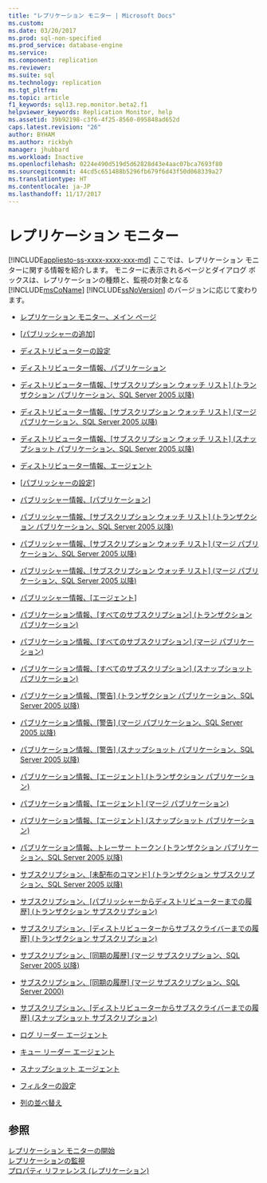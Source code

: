 ```yaml
---
title: "レプリケーション モニター | Microsoft Docs"
ms.custom: 
ms.date: 03/20/2017
ms.prod: sql-non-specified
ms.prod_service: database-engine
ms.service: 
ms.component: replication
ms.reviewer: 
ms.suite: sql
ms.technology: replication
ms.tgt_pltfrm: 
ms.topic: article
f1_keywords: sql13.rep.monitor.beta2.f1
helpviewer_keywords: Replication Monitor, help
ms.assetid: 39b92198-c3f6-4f25-8560-095848ad652d
caps.latest.revision: "26"
author: BYHAM
ms.author: rickbyh
manager: jhubbard
ms.workload: Inactive
ms.openlocfilehash: 0224e490d519d5d62828d43e4aac07bca7693f80
ms.sourcegitcommit: 44cd5c651488b5296fb679f6d43f50d068339a27
ms.translationtype: HT
ms.contentlocale: ja-JP
ms.lasthandoff: 11/17/2017
---
```

# <a name="replication-monitor"></a>レプリケーション モニター
[!INCLUDE[appliesto-ss-xxxx-xxxx-xxx-md](../../includes/appliesto-ss-xxxx-xxxx-xxx-md.md)] ここでは、レプリケーション モニターに関する情報を紹介します。 モニターに表示されるページとダイアログ ボックスは、レプリケーションの種類と、監視の対象となる [!INCLUDE[msCoName](../../includes/msconame-md.md)] [!INCLUDE[ssNoVersion](../../includes/ssnoversion-md.md)] のバージョンに応じて変わります。  
  
-   [レプリケーション モニター、メイン ページ](../../relational-databases/replication/replication-monitor-main-page.md)  
  
-   [[パブリッシャーの追加]](../../relational-databases/replication/add-publisher.md)  
  
-   [ディストリビューターの設定](../../relational-databases/replication/distributor-settings.md)  
  
-   [ディストリビューター情報、パブリケーション](../../relational-databases/replication/distributor-information-publications.md)  
  
-   [ディストリビューター情報、[サブスクリプション ウォッチ リスト] &#40;トランザクション パブリケーション、SQL Server 2005 以降&#41;](../../relational-databases/replication/distributor-info-subscription-watch-list-transaction-pub-sql-2005.md)  
  
-   [ディストリビューター情報、[サブスクリプション ウォッチ リスト] &#40;マージ パブリケーション、SQL Server 2005 以降&#41;](../../relational-databases/replication/distributor-info-subscription-watch-list-merge-pub-sql-2005.md)  
  
-   [ディストリビューター情報、[サブスクリプション ウォッチ リスト] &#40;スナップショット パブリケーション、SQL Server 2005 以降&#41;](../../relational-databases/replication/distributor-info-subscription-watch-list-snapshot-pub-sql-2005.md)  
  
-   [ディストリビューター情報、エージェント](../../relational-databases/replication/distributor-information-agents.md)  
  
-   [[パブリッシャーの設定]](../../relational-databases/replication/publisher-settings.md)  
  
-   [パブリッシャー情報、[パブリケーション]](../../relational-databases/replication/publisher-information-publications.md)  
  
-   [パブリッシャー情報、[サブスクリプション ウォッチ リスト] &#40;トランザクション パブリケーション、SQL Server 2005 以降&#41;](../../relational-databases/replication/publisher-information-subscription-watch-list-transactional.md)  
  
-   [パブリッシャー情報、[サブスクリプション ウォッチ リスト] &#40;マージ パブリケーション、SQL Server 2005 以降&#41;](../../relational-databases/replication/publisher-information-subscription-watch-list-merge-publication.md)  
  
-   [パブリッシャー情報、[サブスクリプション ウォッチ リスト] &#40;マージ パブリケーション、SQL Server 2005 以降&#41;](../../relational-databases/replication/publisher-information-subscription-watch-list-snapshot.md)  
  
-   [パブリッシャー情報、[エージェント]](../../relational-databases/replication/publisher-information-agents.md)  
  
-   [パブリケーション情報、[すべてのサブスクリプション] &#40;トランザクション パブリケーション&#41;](../../relational-databases/replication/publication-information-all-subscriptions-transactional-publication.md)  
  
-   [パブリケーション情報、[すべてのサブスクリプション] &#40;マージ パブリケーション&#41;](../../relational-databases/replication/publication-information-all-subscriptions-merge-publication.md)  
  
-   [パブリケーション情報、[すべてのサブスクリプション] &#40;スナップショット パブリケーション&#41;](../../relational-databases/replication/publication-information-all-subscriptions-snapshot-publication.md)  
  
-   [パブリケーション情報、[警告] &#40;トランザクション パブリケーション、SQL Server 2005 以降&#41;](../../relational-databases/replication/publication-information-warnings-transactional-publication.md)  
  
-   [パブリケーション情報、[警告] &#40;マージ パブリケーション、SQL Server 2005 以降&#41;](../../relational-databases/replication/publication-information-warnings-merge-publication-sql-server-2005-and-later.md)  
  
-   [パブリケーション情報、[警告] &#40;スナップショット パブリケーション、SQL Server 2005 以降&#41;](../../relational-databases/replication/publication-information-warnings-snapshot-publication-sql-server-2005-and-later.md)  
  
-   [パブリケーション情報、[エージェント] &#40;トランザクション パブリケーション&#41;](../../relational-databases/replication/publication-information-agents-transactional-publication.md)  
  
-   [パブリケーション情報、[エージェント] &#40;マージ パブリケーション&#41;](../../relational-databases/replication/publication-information-agents-merge-publication.md)  
  
-   [パブリケーション情報、[エージェント] &#40;スナップショット パブリケーション&#41;](../../relational-databases/replication/publication-information-agents-snapshot-publication.md)  
  
-   [パブリケーション情報、トレーサー トークン &#40;トランザクション パブリケーション、SQL Server 2005 以降&#41;](../../relational-databases/replication/publication-information-tracer-tokens-sql-server-2005-and-later.md)  
  
-   [サブスクリプション、[未配布のコマンド] &#40;トランザクション サブスクリプション、SQL Server 2005 以降&#41;](../../relational-databases/replication/subscription-undistributed-commands-transactional-subscription.md)  
  
-   [サブスクリプション、[パブリッシャーからディストリビューターまでの履歴] &#40;トランザクション サブスクリプション&#41;](../../relational-databases/replication/subscription-publisher-to-distributor-history-transactional-subscription.md)  
  
-   [サブスクリプション、[ディストリビューターからサブスクライバーまでの履歴] &#40;トランザクション サブスクリプション&#41;](../../relational-databases/replication/subscription-distributor-to-subscriber-history-transactional-subscription.md)  
  
-   [サブスクリプション、[同期の履歴] &#40;マージ サブスクリプション、SQL Server 2005 以降&#41;](../../relational-databases/replication/subscription-synchronization-history.md)  
  
-   [サブスクリプション、[同期の履歴] &#40;マージ サブスクリプション、SQL Server 2000&#41;](../../relational-databases/replication/subscription-synchronization-history-merge-subscription-sql-server-2000.md)  
  
-   [サブスクリプション、[ディストリビューターからサブスクライバーまでの履歴] &#40;スナップショット サブスクリプション&#41;](../../relational-databases/replication/subscription-distributor-to-subscriber-history-snapshot-subscription.md)  
  
-   [ログ リーダー エージェント](../../relational-databases/replication/log-reader-agent.md)  
  
-   [キュー リーダー エージェント](../../relational-databases/replication/queue-reader-agent.md)  
  
-   [スナップショット エージェント](../../relational-databases/replication/snapshot-agent.md)  
  
-   [フィルターの設定](../../relational-databases/replication/filter-settings.md)  
  
-   [列の並べ替え](../../relational-databases/replication/sort-columns.md)  
  
## <a name="see-also"></a>参照  
 [レプリケーション モニターの開始](../../relational-databases/replication/monitor/start-the-replication-monitor.md)   
 [レプリケーションの監視](../../relational-databases/replication/monitor/monitoring-replication-overview.md)   
 [プロパティ リファレンス &#40;レプリケーション&#41;](../../relational-databases/replication/properties-reference-replication.md)  
  
  
